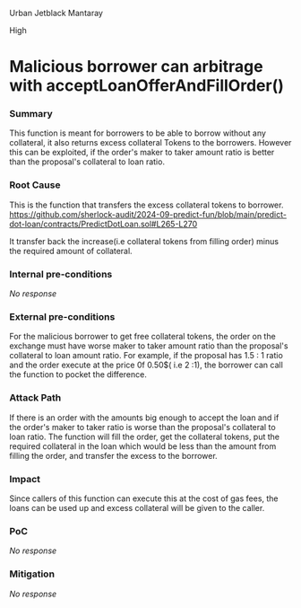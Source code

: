 Urban Jetblack Mantaray

High

# Malicious borrower can arbitrage with acceptLoanOfferAndFillOrder()

### Summary

This function is meant for borrowers to be able to borrow without any collateral, it also returns excess collateral Tokens to the borrowers.  However this can be exploited, if the order's maker to taker amount ratio is better than the proposal's collateral to loan ratio.

### Root Cause

This is the function that transfers the excess collateral tokens to borrower.
 https://github.com/sherlock-audit/2024-09-predict-fun/blob/main/predict-dot-loan/contracts/PredictDotLoan.sol#L265-L270

It transfer back the increase(i.e collateral tokens from filling order) minus the required amount of collateral.

### Internal pre-conditions

_No response_

### External pre-conditions

For the malicious borrower to get free collateral tokens, the order on the exchange must have worse maker to taker amount ratio than the proposal's collateral to loan amount ratio. For example, if the proposal has 1.5 : 1 ratio and the order execute at the price 0f 0.50$( i.e  2 :1), the borrower can call the function to pocket the difference.

### Attack Path

If there is an order with the amounts big enough to accept the loan and if the order's maker to taker ratio is worse than the proposal's collateral to loan ratio. The function will fill the order, get the collateral tokens, put the required collateral in the loan which would be less than the amount from filling the order, and transfer the excess to the borrower.

### Impact

Since callers of this function can execute this at the cost of gas fees, the loans can be used up and excess collateral will be given to the caller.

### PoC

_No response_

### Mitigation

_No response_